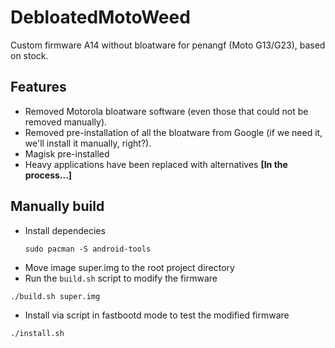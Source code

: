 # DebloatedMotoWeed
Custom firmware A14 without bloatware for penangf (Moto G13/G23), based on stock.

## Features
- Removed Motorola bloatware software (even those that could not be removed manually).
- Removed pre-installation of all the bloatware from Google (if we need it, we'll install it manually, right?).
- Magisk pre-installed
- Heavy applications have been replaced with alternatives **[In the process...]**

## Manually build
- Install dependecies
  ```shell
  sudo pacman -S android-tools
  ```
- Move image super.img to the root project directory
- Run the ```build.sh``` script to modify the firmware 
```shell
./build.sh super.img
```
- Install via script in fastbootd mode to test the modified firmware
```shell
./install.sh
```
